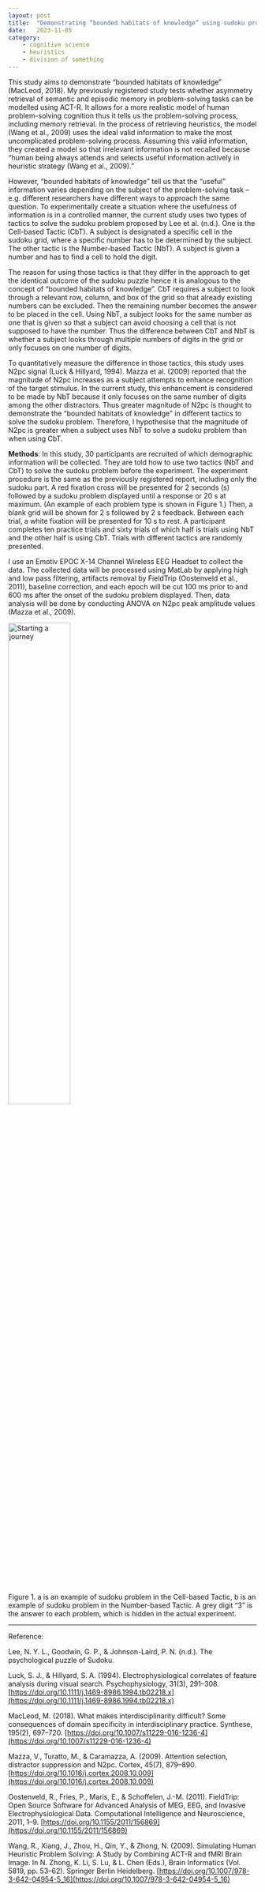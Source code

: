 ```yaml
---
layout: post
title:  "Demonstrating “bounded habitats of knowledge” using sudoku problem measured by N2pc signal."
date:   2023-11-05
category: 
    - cognitive science
    - heuristics
    - division of something
---
```

This study aims to demonstrate “bounded habitats of knowledge” (MacLeod, 2018). My previously registered study tests whether asymmetry retrieval of semantic and episodic memory in problem-solving tasks can be modelled using ACT-R. It allows for a more realistic model of human problem-solving cognition thus it tells us the problem-solving process, including memory retrieval. In the process of retrieving heuristics, the model (Wang et al., 2009) uses the ideal valid information to make the most uncomplicated problem-solving process. Assuming this valid information, they created a model so that irrelevant information is not recalled because “human being always attends and selects useful information actively in heuristic strategy (Wang et al., 2009).”

However, “bounded habitats of knowledge” tell us that the “useful” information varies depending on the subject of the problem-solving task – e.g. different researchers have different ways to approach the same question. To experimentally create a situation where the usefulness of information is in a controlled manner, the current study uses two types of tactics to solve the sudoku problem proposed by Lee et al. (n.d.). One is the Cell-based Tactic (CbT). A subject is designated a specific cell in the sudoku grid, where a specific number has to be determined by the subject. The other tactic is the Number-based Tactic (NbT). A subject is given a number and has to find a cell to hold the digit.

The reason for using those tactics is that they differ in the approach to get the identical outcome of the sudoku puzzle hence it is analogous to the concept of “bounded habitats of knowledge”. CbT requires a subject to look through a relevant row, column, and box of the grid so that already existing numbers can be excluded. Then the remaining number becomes the answer to be placed in the cell. Using NbT, a subject looks for the same number as one that is given so that a subject can avoid choosing a cell that is not supposed to have the number. Thus the difference between CbT and NbT is whether a subject looks through multiple numbers of digits in the grid or only focuses on one number of digits.

To quantitatively measure the difference in those tactics, this study uses N2pc signal (Luck & Hillyard, 1994). Mazza et al. (2009) reported that the magnitude of N2pc increases as a subject attempts to enhance recognition of the target stimulus. In the current study, this enhancement is considered to be made by NbT because it only focuses on the same number of digits among the other distractors. Thus greater magnitude of N2pc is thought to demonstrate the “bounded habitats of knowledge” in different tactics to solve the sudoku problem. Therefore, I hypothesise that the magnitude of N2pc is greater when a subject uses NbT to solve a sudoku problem than when using CbT.

**Methods**: In this study, 30 participants are recruited of which demographic information will be collected. They are told how to use two tactics (NbT and CbT) to solve the sudoku problem before the experiment. The experiment procedure is the same as the previously registered report, including only the sudoku part. A red fixation cross will be presented for 2 seconds (s) followed by a sudoku problem displayed until a response or 20 s at maximum. (An example of each problem type is shown in Figure 1.) Then, a blank grid will be shown for 2 s followed by 2 s feedback. Between each trial, a white fixation will be presented for 10 s to rest. A participant completes ten practice trials and sixty trials of which half is trials using NbT and the other half is using CbT. Trials with different tactics are randomly presented.

I use an Emotiv EPOC X-14 Channel Wireless EEG Headset to collect the data. The collected data will be processed using MatLab by applying high and low pass filtering, artifacts removal by FieldTrip (Oostenveld et al., 2011), baseline correction, and each epoch will be cut 100 ms prior to and 600 ms after the onset of the sudoku problem displayed. Then, data analysis will be done by conducting ANOVA on N2pc peak amplitude values (Mazza et al., 2009).

<img src="{{ site.baseurl }}/assets/images/sudoku.png" alt="Starting a journey" style="width: 50%">

Figure 1. a is an example of sudoku problem in the Cell-based Tactic, b is an example of sudoku problem in the Number-based Tactic. A grey digit “3” is the answer to each problem, which is hidden in the actual experiment.

---
Reference:

Lee, N. Y. L., Goodwin, G. P., & Johnson-Laird, P. N. (n.d.). The psychological puzzle of Sudoku.

Luck, S. J., & Hillyard, S. A. (1994). Electrophysiological correlates of feature analysis during visual search. Psychophysiology, 31(3), 291–308. [https://doi.org/10.1111/j.1469-8986.1994.tb02218.x](https://doi.org/10.1111/j.1469-8986.1994.tb02218.x)

MacLeod, M. (2018). What makes interdisciplinarity difficult? Some consequences of domain specificity in interdisciplinary practice. Synthese, 195(2), 697–720. [https://doi.org/10.1007/s11229-016-1236-4](https://doi.org/10.1007/s11229-016-1236-4)

Mazza, V., Turatto, M., & Caramazza, A. (2009). Attention selection, distractor suppression and N2pc. Cortex, 45(7), 879–890. [https://doi.org/10.1016/j.cortex.2008.10.009](https://doi.org/10.1016/j.cortex.2008.10.009)

Oostenveld, R., Fries, P., Maris, E., & Schoffelen, J.-M. (2011). FieldTrip: Open Source Software for Advanced Analysis of MEG, EEG, and Invasive Electrophysiological Data. Computational Intelligence and Neuroscience, 2011, 1–9. [https://doi.org/10.1155/2011/156869](https://doi.org/10.1155/2011/156869)

Wang, R., Xiang, J., Zhou, H., Qin, Y., & Zhong, N. (2009). Simulating Human Heuristic Problem Solving: A Study by Combining ACT-R and fMRI Brain Image. In N. Zhong, K. Li, S. Lu, & L. Chen (Eds.), Brain Informatics (Vol. 5819, pp. 53–62). Springer Berlin Heidelberg. [https://doi.org/10.1007/978-3-642-04954-5_16](https://doi.org/10.1007/978-3-642-04954-5_16)